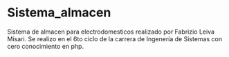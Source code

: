 # Sistema_almacen

Sistema de almacen para electrodomesticos realizado por Fabrizio Leiva Misari. Se realizo en el 6to ciclo de la carrera de Ingenería de Sistemas con cero conocimiento en php.
